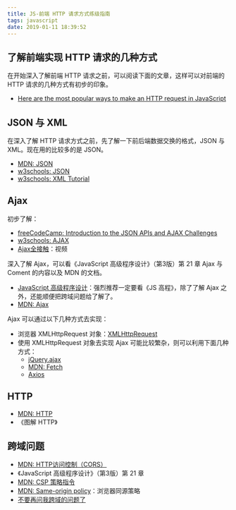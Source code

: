 ```yaml
---
title: JS-前端 HTTP 请求方式练级指南
tags: javascript
date: 2019-01-11 18:39:52
---
```


## 了解前端实现 HTTP 请求的几种方式

在开始深入了解前端 HTTP 请求之前，可以阅读下面的文章，这样可以对前端的 HTTP 请求的几种方式有初步的印象。

- [Here are the most popular ways to make an HTTP request in JavaScript](https://medium.freecodecamp.org/here-is-the-most-popular-ways-to-make-an-http-request-in-javascript-954ce8c95aaa)

## JSON 与 XML

在深入了解 HTTP 请求方式之前，先了解一下前后端数据交换的格式，JSON 与 XML。现在用的比较多的是 JSON。

- [MDN: JSON](https://developer.mozilla.org/zh-CN/docs/Web/JavaScript/Reference/Global_Objects/JSON)
- [w3schools: JSON](https://www.w3schools.com/js/js_json_intro.asp)
- [w3schools: XML Tutorial](https://www.w3schools.com/xml/default.asp)

## Ajax

初步了解：

- [freeCodeCamp: Introduction to the JSON APIs and AJAX Challenges](https://learn.freecodecamp.org/data-visualization/json-apis-and-ajax)
- [w3schools: AJAX](https://www.w3schools.com/js/js_ajax_intro.asp)
- [Ajax全接触](https://www.imooc.com/learn/250)：视频

深入了解 Ajax，可以看《JavaScript 高级程序设计》（第3版）第 21 章 Ajax 与 Coment 的内容以及 MDN 的文档。

- [JavaScript 高级程序设计](http://www.ituring.com.cn/book/946)：强烈推荐一定要看《JS 高程》，除了了解 Ajax 之外，还能顺便把跨域问题给了解了。
- [MDN: Ajax](https://developer.mozilla.org/zh-CN/docs/Web/Guide/AJAX)

Ajax 可以通过以下几种方式去实现：

- 浏览器 XMLHttpRequest 对象：[XMLHttpRequest](https://xhr.spec.whatwg.org/)
- 使用 XMLHttpRequest 对象去实现 Ajax 可能比较繁杂，则可以利用下面几种方式：
  - [jQuery.ajax](https://api.jquery.com/jQuery.ajax/)
  - [MDN: Fetch](https://developer.mozilla.org/zh-CN/docs/Web/API/Fetch_API/Using_Fetch)
  - [Axios](https://github.com/axios/axios)

## HTTP

- [MDN: HTTP](https://developer.mozilla.org/zh-CN/docs/Web/HTTP)
- 《图解 HTTP》

## 跨域问题

- [MDN: HTTP访问控制（CORS）](https://developer.mozilla.org/zh-CN/docs/Web/HTTP/Access_control_CORS)
- 《JavaScript 高级程序设计》（第3版）第 21 章
- [MDN: CSP 策略指令](https://developer.mozilla.org/zh-CN/docs/Web/Security/CSP/CSP_policy_directives)
- [MDN: Same-origin policy](https://developer.mozilla.org/en-US/docs/Web/Security/Same-origin_policy)：浏览器同源策略
- [不要再问我跨域的问题了](https://segmentfault.com/a/1190000015597029)
